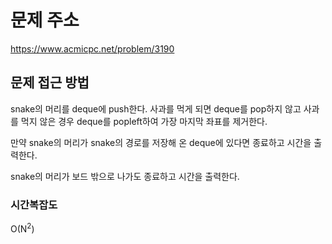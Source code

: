 # 문제 주소
https://www.acmicpc.net/problem/3190

## 문제 접근 방법
snake의 머리를 deque에 push한다. 사과를 먹게 되면 deque를 pop하지 않고 사과를 먹지 않은 경우 deque를 popleft하여 가장 마지막 좌표를 제거한다.

만약 snake의 머리가 snake의 경로를 저장해 온 deque에 있다면 종료하고 시간을 출력한다.

snake의 머리가 보드 밖으로 나가도 종료하고 시간을 출력한다.

### 시간복잡도

O(N<sup>2</sup>)
